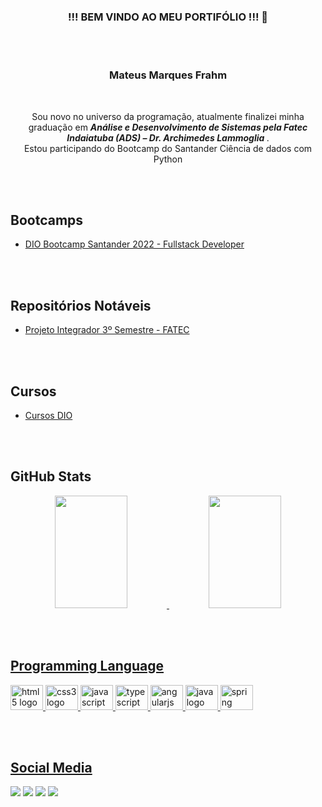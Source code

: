 <h3 align="center"> !!! BEM VINDO AO MEU PORTIFÓLIO !!! 👋</h3>

<br></br>

<h3 align="center">Mateus Marques Frahm</h3>

<br>

<div>
<p align="center">
     Sou novo no universo da programação, atualmente finalizei minha graduação em <i><b>Análise e Desenvolvimento de Sistemas pela Fatec Indaiatuba (ADS) – Dr. Archimedes Lammoglia </b></i>.<br>
     Estou participando do Bootcamp do Santander Ciência de dados com Python
</p>
</div>

<br></br>

## Bootcamps

- [DIO Bootcamp Santander 2022 - Fullstack Developer](https://github.com/Matthew2079/DIO_Bootcamp_Santander_2022)

<br></br>

## Repositórios Notáveis

- [Projeto Integrador 3º Semestre - FATEC](https://github.com/Matthew2079/DIO_Bootcamp_Santander_2022)

<br></br>

## Cursos

- [Cursos DIO](https://github.com/Matthew2079/-DIO_Cursos)

<br></br>


## GitHub Stats


<!--
[![Matthew's GitHub stats](https://github-readme-stats.vercel.app/api?username=matthew2079&show_icons=true&theme=dracula)](https://github.com/matthew2079)
[![Top Langs](https://github-readme-stats.vercel.app/api/top-langs/?username=matthew2079&layout=compact&theme=dracula&langs_count=7)](https://github.com/matthew2079)-->

<div align="center">
  <a href="https://github.com/matthew2079">
<img height="180em" width="48%" src="https://github-readme-stats.vercel.app/api?username=matthew2079&show_icons=true&theme=dracula&include_all_commits=true&count_private=true"/>
  <img height="180em" width="48%" src="https://github-readme-stats.vercel.app/api/top-langs/?username=matthew2079&layout=compact&langs_count=7&theme=dracula"/>
</div>



<br></br>
     
## Programming Language
  
<!-- - Adquirindo conhecimetos nas linguagens: <div style="display: inline_block"><br> </div> -->
<p align="left">
 <img src="https://cdn.jsdelivr.net/gh/devicons/devicon/icons/html5/html5-original.svg" height="40" width="52" alt="html5 logo"/>
 <img src="https://cdn.jsdelivr.net/gh/devicons/devicon/icons/css3/css3-original.svg" height="40" width="52" alt="css3 logo"/>
 <img src="https://cdn.jsdelivr.net/gh/devicons/devicon/icons/javascript/javascript-original.svg" height="40" width="52" alt="javascript logo"/>
 <img src="https://cdn.jsdelivr.net/gh/devicons/devicon/icons/typescript/typescript-original.svg" height="40" width="52" alt="typescript logo"/>
 <img src="https://cdn.jsdelivr.net/gh/devicons/devicon/icons/angularjs/angularjs-original.svg" height="40" width="52" alt="angularjs logo"/>
 <img src="https://cdn.jsdelivr.net/gh/devicons/devicon/icons/java/java-original.svg" height="40" width="52" alt="java logo"/>
 <img src="https://cdn.jsdelivr.net/gh/devicons/devicon/icons/spring/spring-original-wordmark.svg" height="40" width="52" alt="spring logo"/>

  
<br></br>
  

## Social Media
  
[<img src = "https://img.shields.io/badge/facebook-%231877F2.svg?&style=for-the-badge&logo=facebook&logoColor=white">](https://www.facebook.com/mateus.marquesfrahm/) [<img src="https://img.shields.io/badge/linkedin-%230077B5.svg?&style=for-the-badge&logo=linkedin&logoColor=white" />](https://www.linkedin.com/in/mateus-m-frahm-a573651b4/) [<img src = "https://img.shields.io/badge/instagram-%23E4405F.svg?&style=for-the-badge&logo=instagram&logoColor=white">](https://www.instagram.com/matthew_shaux/?hl=pt-br) [<img src = "https://img.shields.io/badge/-Gmail-%23333?style=for-the-badge&logo=gmail&logoColor=white">](mailto:mateusfrahm@gmail.com)
